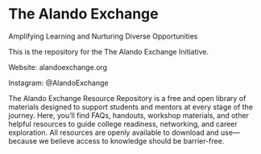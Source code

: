 # The Alando Exchange 
Amplifying Learning and Nurturing Diverse Opportunities

This is the repository for the The Alando Exchange Initiative. 

Website: alandoexchange.org

Instagram: @AlandoExchange

The Alando Exchange Resource Repository is a free and open library of materials designed to support students and mentors at every stage of the journey. Here, you’ll find FAQs, handouts, workshop materials, and other helpful resources to guide college readiness, networking, and career exploration. All resources are openly available to download and use—because we believe access to knowledge should be barrier-free.
